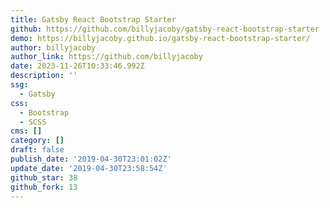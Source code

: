 ```yaml
---
title: Gatsby React Bootstrap Starter
github: https://github.com/billyjacoby/gatsby-react-bootstrap-starter
demo: https://billyjacoby.github.io/gatsby-react-bootstrap-starter/
author: billyjacoby
author_link: https://github.com/billyjacoby
date: 2023-11-26T10:33:46.992Z
description: ''
ssg:
  - Gatsby
css:
  - Bootstrap
  - SCSS
cms: []
category: []
draft: false
publish_date: '2019-04-30T23:01:02Z'
update_date: '2019-04-30T23:58:54Z'
github_star: 38
github_fork: 13
---
```


